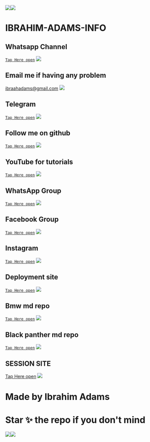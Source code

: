 <a><img src='https://i.imgur.com/LyHic3i.gif'/></a><a><img src='https://i.imgur.com/LyHic3i.gif'/></a>
# IBRAHIM-ADAMS-INFO

## Whatsapp Channel

[`Tap Here open`](https://whatsapp.com/channel/0029VaZuGSxEawdxZK9CzM0Y)
<a><img src='https://i.imgur.com/LyHic3i.gif'/></a>

## Email me if having any problem

ibraahadams@gmail.com
<a><img src='https://i.imgur.com/LyHic3i.gif'/></a>

## Telegram

[`Tap Here open`](https://t.me/Ibrahimadamstech)
<a><img src='https://i.imgur.com/LyHic3i.gif'/></a>

## Follow me on github

[`Tap Here open`](https://github.com/ibrahimaitech)
<a><img src='https://i.imgur.com/LyHic3i.gif'/></a>

## YouTube for tutorials

[`Tap Here open`](https://www.youtube.com/@ibrahimaitech)
<a><img src='https://i.imgur.com/LyHic3i.gif'/></a>
## WhatsApp Group

[`Tap Here open`](https://chat.whatsapp.com/F5BXJci8EDS9AJ6sfKMXIS)
<a><img src='https://i.imgur.com/LyHic3i.gif'/></a>
## Facebook Group

[`Tap Here open`](https://facebook.com/groups/1848230118956163/)
<a><img src='https://i.imgur.com/LyHic3i.gif'/></a>

## Instagram

[`Tap Here open`](https://www.instagram.com/ibrahim_tech_official)
<a><img src='https://i.imgur.com/LyHic3i.gif'/></a>
## Deployment site

[`Tap Here open`](https://github.com/IBRAHIM-TECH-AI/DEPLOYMENT-SITE)
<a><img src='https://i.imgur.com/LyHic3i.gif'/></a>
## Bmw md repo

[`Tap Here open`](https://github.com/ibrahimaitech/BMW-MD/tree/main)
<a><img src='https://i.imgur.com/LyHic3i.gif'/></a>
## Black panther md repo

[`Tap Here open`](https://github.com/ibrahimaitech/BLACK-PANTHER-XMD)
<a><img src='https://i.imgur.com/LyHic3i.gif'/></a>
## SESSION SITE

[Tap Here open](https://github.com/IBRAHIM-TECH-AI/SESSION-SITE/tree/main)
<a><img src='https://i.imgur.com/LyHic3i.gif'/></a>
# Made by Ibrahim Adams

# Star ✨ the repo if you don't mind 
<a><img src='https://i.imgur.com/LyHic3i.gif'/></a><a><img src='https://i.imgur.com/LyHic3i.gif'/></a>
